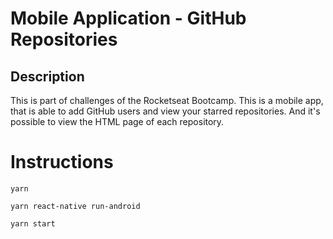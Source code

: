 # Mobile Application  - GitHub Repositories

## Description

This is part of challenges of the Rocketseat Bootcamp. 
This is a mobile app, that is able to add GitHub users and view your starred repositories. And it's possible to view the HTML page of each repository. 

# Instructions

`yarn`

`yarn react-native run-android`

`yarn start`


